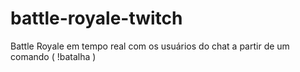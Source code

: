 # battle-royale-twitch
Battle Royale em tempo real com os usuários do chat a partir de um comando ( !batalha )
